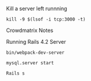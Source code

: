Kill a server left runnning

```kill -9 $(lsof -i tcp:3000 -t)```

Crowdmatrix Notes

Running Rails 4.2 Server

```bin/webpack-dev-server```

```mysql.server start```

```Rails s```
